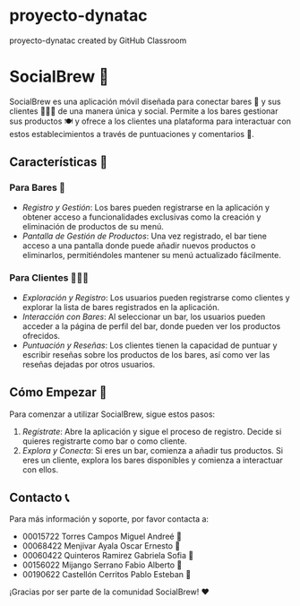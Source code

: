 # proyecto-dynatac
proyecto-dynatac created by GitHub Classroom

# SocialBrew 🍻

SocialBrew es una aplicación móvil diseñada para conectar bares 🍹 y sus clientes 🧑‍🤝‍🧑 de una manera única y social. Permite a los bares gestionar sus productos 🍽️ y ofrece a los clientes una plataforma para interactuar con estos establecimientos a través de puntuaciones y comentarios 💬.

## Características 🌟

### Para Bares 🍺

- *Registro y Gestión*: Los bares pueden registrarse en la aplicación y obtener acceso a funcionalidades exclusivas como la creación y eliminación de productos de su menú.
- *Pantalla de Gestión de Productos*: Una vez registrado, el bar tiene acceso a una pantalla donde puede añadir nuevos productos o eliminarlos, permitiéndoles mantener su menú actualizado fácilmente.

### Para Clientes 🧑‍🤝‍🧑

- *Exploración y Registro*: Los usuarios pueden registrarse como clientes y explorar la lista de bares registrados en la aplicación.
- *Interacción con Bares*: Al seleccionar un bar, los usuarios pueden acceder a la página de perfil del bar, donde pueden ver los productos ofrecidos.
- *Puntuación y Reseñas*: Los clientes tienen la capacidad de puntuar y escribir reseñas sobre los productos de los bares, así como ver las reseñas dejadas por otros usuarios.

## Cómo Empezar 🚀

Para comenzar a utilizar SocialBrew, sigue estos pasos:

1. *Regístrate*: Abre la aplicación y sigue el proceso de registro. Decide si quieres registrarte como bar o como cliente.
2. *Explora y Conecta*: Si eres un bar, comienza a añadir tus productos. Si eres un cliente, explora los bares disponibles y comienza a interactuar con ellos.

## Contacto 📞

Para más información y soporte, por favor contacta a:
- 00015722 Torres Campos Miguel Andreé 📧
- 00068422 Menjivar Ayala Oscar Ernesto 📧
- 00060422 Quinteros Ramirez Gabriela Sofia 📧
- 00156022 Mijango Serrano Fabio Alberto 📧
- 00190622 Castellón Cerritos Pablo Esteban 📧

¡Gracias por ser parte de la comunidad SocialBrew! ❤️

